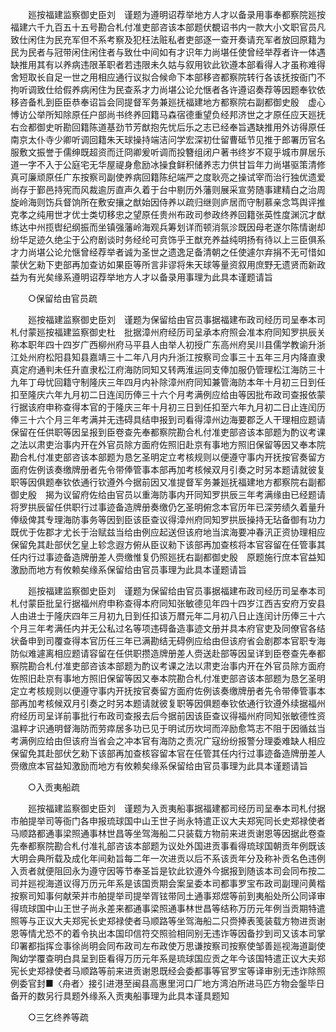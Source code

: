 <!-- { "loadSidebar": true } -->
　　廵按福建监察御史臣刘　谨题为遵明诏荐举地方人才以备录用事奉都察院廵按福建六千九百五十五号勘合札付准吏部咨该本部题伏覩诏书内一款大小文职官员凡致仕闲住为民充军但不系考察及犯枉法赃私者吏部逐一查开奏请充军者放回原籍为民为民者与冠带闲住闲住者与致仕中间如有才识年力尚堪任使曾经举荐者许一体遇缺推用其有以养病违限革职者若违限未久姑与叙用钦此钦遵本部看得人才虽称难得舍短取长自足一世之用相应通行议拟合候命下本部移咨都察院转行各该抚按衙门不拘听调致仕给假养病闲住为民查系才力尚堪公论允惬者各许遵诏奏荐等因题奉钦依移咨备札到臣臣恭奉诏旨会同提督军务兼廵抚福建地方都察院右副都御史殷　虚心愽访公举所知除原任户部尚书终养回籍马森宿德重望负经邦济世之才原任应天廵抚右佥都御史听勘回籍陈道基劲节芳猷抱先忧后乐之志已经奉旨遇缺推用外访得原任南京太仆寺少卿听调回籍朱天球操持端洁问学宏深初仕留曹砥节见推于郎署历官名服敷文振誉于儒绅既超资而迁冏卿爰听调而投簪组闭户著书终岁不窥乎城市屏居乐道一字不入于公庭宅无华屋禔身愈励冰操食鲜积储养志力供甘旨年力尚堪驱策清修真可廉顽原任广东按察司副使养病回籍陈纪端严之度耿亮之操试宰而治行独优遗爱尚存于鄞邑持宪而风裁逾厉直声久着于台中剔历外藩则展采宣劳随事建精白之治周旋岭海则饬兵督饷所在敷安攘之猷始因侍养以疏归继则庐居而守制慕亲念笃舆评推克孝之纯用世才优士类切移忠之望原任贵州布政司参政终养回籍张英性度渊沉才猷练达中州揽辔纪纲振而坐镇强藩岭海观兵筹划详而顿消氛沴既因母老遂尔陈情谢却纷华足迹久绝尘于公府剧谈时务经纶可贲饰乎王猷充养益纯明扬有待以上三臣俱系才力尚堪公论允惬曾经荐举者诚为圣世之遗逸足备清朝之任使遽尔弃捐不无可惜如蒙伏乞勑下吏部再加查访如果臣等所言非谬将朱天球等量资叙用庶野无遗贤而新政益为有光矣缘系遵明诏荐举地方人才以备录用事理为此具本谨题请旨 

　　○保留给由官员疏 

　　廵按福建监察御史臣刘　谨题为保留给由官员事据福建布政司经历司呈奉本司札付蒙廵按福建监察御史杜　批据漳州府经历司呈承本府照会准本府同知罗拱辰关称本职年四十四岁广西柳州府马平县人由举人初授广东高州府吴川县儒学教谕升浙江处州府松阳县知县嘉靖三十二年八月内升浙江按察司佥事三十五年三月内降直隶真定府通判未任升直隶松江府海防同知又转两淮运同支俸加服仍管理松江海防三十九年丁母忧回籍守制隆庆三年四月内补除漳州府同知兼管海防本年十月初三日到任扣至隆庆六年九月初二日连闰历俸三十六个月考满例应给由等因批布政司查报依蒙行据该府申称查得本官的于隆庆三年十月初三日到任扣至六年九月初二日止连闰历俸三十六个月三年考满并无违碍具结申报到司看得漳州边海要郡乏人干理相应题请保留在任供职等因呈报到臣卷查先奉都察院勘合札付准吏部咨该本部题为酌议考课之法以肃吏治事内开在外官员除方面府佐照旧赴京有事地方照旧保留等因又奉本院勘合札付准吏部咨该本部题为恳乞圣明定立考核规则以便遵守事内开抚按官奏留方面府佐例该奏缴牌册者先令带俸管事本部再加考核候双月引奏之时另本题请就彼复职等因俱题奉钦依通行钦遵外今据前因又准提督军务兼廵抚福建地方都察院右副都御史殷　揭为议留府佐给由官员以重海防事内开同知罗拱辰三年考满缘由已经题请将罗拱辰留任供职行过事迹备造牌册奏缴仍乞圣明俯念本官历年已深劳绩久着量升俸级俾其专理海防事务等因到臣该臣查议得漳州府同知罗拱辰操持无玷备御有功力既优于佐郡才尤长于治赋兹当给由例应起送但该府地当滨海要冲春汛正资协理相应保留免其赴部伏乞皇上轸念遐方俯从臣议勑下该部再加查核将本官容留在任管事其任内行过事迹备造牌册差人赍缴惟复仍照廵抚右副都御史殷　原题施行庶本官益知激励而地方有攸赖矣缘系保留给由官员事理为此具本谨题请旨 

　　廵按福建监察御史臣刘　谨题为保留给由官员事据福建布政司经历司呈奉本司札付蒙臣批呈行据福州府申称查得本府同知张敏德见年四十四岁江西吉安府万安县人由进士于隆庆四年三月初九日到任扣该万暦元年二月初八日止连闰计历俸三十六个月三年考满任内并无公私过名等项违碍备造事迹文册并具本府官吏及同僚官各结状备申到司覆查得本官历任三年已满勘结无碍例应给由但该府省会剧郡本官职专海防似难遽离相应题请容留在任供职攒造牌册差人赍送赴部等因呈详到臣卷查先奉都察院勘合札付准吏部咨该本部题为酌议考课之法以肃吏治事内开在外官员除方面府佐照旧赴京有事地方照旧保留等因又奉本院勘合札付准吏部咨该本部题为恳乞圣明定立考核规则以便遵守事内开抚按官奏留方面府佐例该奏缴牌册者先令带俸管事本部再加考核候双月引奏之时另本题请就彼复职等因俱题奉钦依通行钦遵外续据福州府经历司呈详前事批行布政司查报去后今据前因该臣查议得福州府同知张敏德性资温粹才识通明督海防而劳瘁居多功已见于明试历坎坷而淬励愈笃志不阻于因循兹当考满例应给由但该府当省会之冲本官有海防之责况广寇纷纷报警分理委难缺人相应保留免其赴部伏乞勑下该部再加查核容留本官在任管其任内行过事迹备造牌册差人赍缴庶本官益知激励而地方有攸赖矣缘系保留给由官员事理为此具本谨题请旨 

　　○入贡夷船疏 

　　廵按福建监察御史臣刘　谨题为入贡夷船事据福建都司经历司呈奉本司札付据市舶提举司等衙门各申报琉球国中山王世子尚永特遣正议大夫郑宪同长史郑禄使者马顺路都通事梁照通事林世昌等坐驾海船二只装载方物前来进贡谢恩等因据此卷查先奉都察院勘合札付准礼部咨该本部题为议处外国进贡事看得琉球国朝贡年例既该大明会典所载及成化年间勑旨每二年一次进贡以后不系该贡年分及称补贡名色违例入贡者就便阻回永为遵守因等节奉圣旨是钦此钦遵外今据报到随该本司会同布按二司并廵视海道议得万历元年系是该国贡期会案呈委本司都事罗宝布政司副理问黄楷按察司知事何献荣并市舶提举司提举胥铉带同土通事郑煜等前到夷船处所公同译审得琉球国中山王世子尚永差来都通事梁照通事林世昌等结称万历元年例当贡期特遣照等与正议大夫郑宪长史郑禄使者马顺路等坐驾海船二只赍捧表笺装载方物进贡谢恩等情尤恐不的着令执出本国印信符交照验相同别无违诈等因备抄到司又该本司掌印署都指挥佥事徐尚明会同布政司左布政使万思谦按察司按察使邹善廵视海道副使陶幼学覆查明白具呈到臣看得万历元年系是琉球国应贡之年今该国特遣正议大夫郑宪长史郑禄使者马顺路等前来进贡谢恩既经会委都事等官罗宝等译审别无违诈除照例委官封■〈舟者〉接引进港至闽县高惠里河口厂地方湾泊所进马匹方物会鎜毕日备开的数另行具题外缘系入贡夷船事理为此具本谨具题知 

　　○三乞终养等疏 

